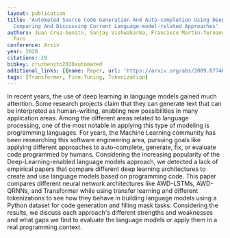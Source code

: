 ```yaml
---
layout: publication
title: 'Automated Source Code Generation And Auto-completion Using Deep Learning:
  Comparing And Discussing Current Language-model-related Approaches'
authors: Juan Cruz-benito, Sanjay Vishwakarma, Francisco Martin-fernandez, Ismael
  Faro
conference: Arxiv
year: 2020
citations: 19
bibkey: cruzbenito2020automated
additional_links: [{name: Paper, url: 'https://arxiv.org/abs/2009.07740'}]
tags: [Transformer, Fine-Tuning, Tokenization]
---
```

In recent years, the use of deep learning in language models gained much
attention. Some research projects claim that they can generate text that can be
interpreted as human-writing, enabling new possibilities in many application
areas. Among the different areas related to language processing, one of the
most notable in applying this type of modeling is programming languages. For
years, the Machine Learning community has been researching this software
engineering area, pursuing goals like applying different approaches to
auto-complete, generate, fix, or evaluate code programmed by humans.
Considering the increasing popularity of the Deep-Learning-enabled language
models approach, we detected a lack of empirical papers that compare different
deep learning architectures to create and use language models based on
programming code. This paper compares different neural network architectures
like AWD-LSTMs, AWD-QRNNs, and Transformer while using transfer learning and
different tokenizations to see how they behave in building language models
using a Python dataset for code generation and filling mask tasks. Considering
the results, we discuss each approach's different strengths and weaknesses and
what gaps we find to evaluate the language models or apply them in a real
programming context.